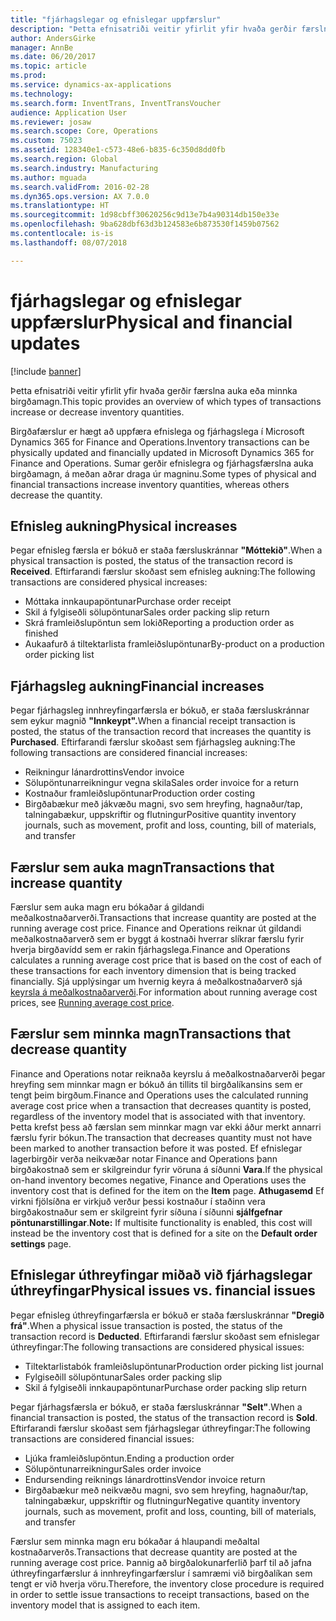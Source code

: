 ```yaml
---
title: "fjárhagslegar og efnislegar uppfærslur"
description: "Þetta efnisatriði veitir yfirlit yfir hvaða gerðir færslna auka eða minnka birgðamagn."
author: AndersGirke
manager: AnnBe
ms.date: 06/20/2017
ms.topic: article
ms.prod: 
ms.service: dynamics-ax-applications
ms.technology: 
ms.search.form: InventTrans, InventTransVoucher
audience: Application User
ms.reviewer: josaw
ms.search.scope: Core, Operations
ms.custom: 75023
ms.assetid: 128340e1-c573-48e6-b835-6c350d8dd0fb
ms.search.region: Global
ms.search.industry: Manufacturing
ms.author: mguada
ms.search.validFrom: 2016-02-28
ms.dyn365.ops.version: AX 7.0.0
ms.translationtype: HT
ms.sourcegitcommit: 1d98cbff30620256c9d13e7b4a90314db150e33e
ms.openlocfilehash: 9ba628dbf63d3b124583e6b873530f1459b07562
ms.contentlocale: is-is
ms.lasthandoff: 08/07/2018

---
```


# <a name="physical-and-financial-updates"></a><span data-ttu-id="7a3fe-103">fjárhagslegar og efnislegar uppfærslur</span><span class="sxs-lookup"><span data-stu-id="7a3fe-103">Physical and financial updates</span></span>

[!include [banner](../includes/banner.md)]

<span data-ttu-id="7a3fe-104">Þetta efnisatriði veitir yfirlit yfir hvaða gerðir færslna auka eða minnka birgðamagn.</span><span class="sxs-lookup"><span data-stu-id="7a3fe-104">This topic provides an overview of which types of transactions increase or decrease inventory quantities.</span></span> 

<span data-ttu-id="7a3fe-105">Birgðafærslur er hægt að uppfæra efnislega og fjárhagslega í Microsoft Dynamics 365 for Finance and Operations.</span><span class="sxs-lookup"><span data-stu-id="7a3fe-105">Inventory transactions can be physically updated and financially updated in Microsoft Dynamics 365 for Finance and Operations.</span></span> <span data-ttu-id="7a3fe-106">Sumar gerðir efnislegra og fjárhagsfærslna auka birgðamagn, á meðan aðrar draga úr magninu.</span><span class="sxs-lookup"><span data-stu-id="7a3fe-106">Some types of physical and financial transactions increase inventory quantities, whereas others decrease the quantity.</span></span>

## <a name="physical-increases"></a><span data-ttu-id="7a3fe-107">Efnisleg aukning</span><span class="sxs-lookup"><span data-stu-id="7a3fe-107">Physical increases</span></span>
<span data-ttu-id="7a3fe-108">Þegar efnisleg færsla er bókuð er staða færsluskránnar **"Móttekið"**.</span><span class="sxs-lookup"><span data-stu-id="7a3fe-108">When a physical transaction is posted, the status of the transaction record is **Received**.</span></span> <span data-ttu-id="7a3fe-109">Eftirfarandi færslur skoðast sem efnisleg aukning:</span><span class="sxs-lookup"><span data-stu-id="7a3fe-109">The following transactions are considered physical increases:</span></span>

-   <span data-ttu-id="7a3fe-110">Móttaka innkaupapöntunar</span><span class="sxs-lookup"><span data-stu-id="7a3fe-110">Purchase order receipt</span></span>
-   <span data-ttu-id="7a3fe-111">Skil á fylgiseðli sölupöntunar</span><span class="sxs-lookup"><span data-stu-id="7a3fe-111">Sales order packing slip return</span></span>
-   <span data-ttu-id="7a3fe-112">Skrá framleiðslupöntun sem lokið</span><span class="sxs-lookup"><span data-stu-id="7a3fe-112">Reporting a production order as finished</span></span>
-   <span data-ttu-id="7a3fe-113">Aukaafurð á tiltektarlista framleiðslupöntunar</span><span class="sxs-lookup"><span data-stu-id="7a3fe-113">By-product on a production order picking list</span></span>

## <a name="financial-increases"></a><span data-ttu-id="7a3fe-114">Fjárhagsleg aukning</span><span class="sxs-lookup"><span data-stu-id="7a3fe-114">Financial increases</span></span>
<span data-ttu-id="7a3fe-115">Þegar fjárhagsleg innhreyfingarfærsla er bókuð, er staða færsluskránnar sem eykur magnið **"Innkeypt".**</span><span class="sxs-lookup"><span data-stu-id="7a3fe-115">When a financial receipt transaction is posted, the status of the transaction record that increases the quantity is **Purchased**.</span></span> <span data-ttu-id="7a3fe-116">Eftirfarandi færslur skoðast sem fjárhagsleg aukning:</span><span class="sxs-lookup"><span data-stu-id="7a3fe-116">The following transactions are considered financial increases:</span></span>

-   <span data-ttu-id="7a3fe-117">Reikningur lánardrottins</span><span class="sxs-lookup"><span data-stu-id="7a3fe-117">Vendor invoice</span></span>
-   <span data-ttu-id="7a3fe-118">Sölupöntunarreikningur vegna skila</span><span class="sxs-lookup"><span data-stu-id="7a3fe-118">Sales order invoice for a return</span></span>
-   <span data-ttu-id="7a3fe-119">Kostnaður framleiðslupöntunar</span><span class="sxs-lookup"><span data-stu-id="7a3fe-119">Production order costing</span></span>
-   <span data-ttu-id="7a3fe-120">Birgðabækur með jákvæðu magni, svo sem hreyfing, hagnaður/tap, talningabækur, uppskriftir og flutningur</span><span class="sxs-lookup"><span data-stu-id="7a3fe-120">Positive quantity inventory journals, such as movement, profit and loss, counting, bill of materials, and transfer</span></span>

## <a name="transactions-that-increase-quantity"></a><span data-ttu-id="7a3fe-121">Færslur sem auka magn</span><span class="sxs-lookup"><span data-stu-id="7a3fe-121">Transactions that increase quantity</span></span>
<span data-ttu-id="7a3fe-122">Færslur sem auka magn eru bókaðar á gildandi meðalkostnaðarverði.</span><span class="sxs-lookup"><span data-stu-id="7a3fe-122">Transactions that increase quantity are posted at the running average cost price.</span></span> <span data-ttu-id="7a3fe-123">Finance and Operations reiknar út gildandi meðalkostnaðarverð sem er byggt á kostnaði hverrar slíkrar færslu fyrir hverja birgðavídd sem er rakin fjárhagslega.</span><span class="sxs-lookup"><span data-stu-id="7a3fe-123">Finance and Operations calculates a running average cost price that is based on the cost of each of these transactions for each inventory dimension that is being tracked financially.</span></span> <span data-ttu-id="7a3fe-124">Sjá upplýsingar um hvernig keyra á meðalkostnaðarverð sjá [keyrsla á meðalkostnaðarverði](running-average-cost-price.md).</span><span class="sxs-lookup"><span data-stu-id="7a3fe-124">For information about running average cost prices, see [Running average cost price](running-average-cost-price.md).</span></span>

## <a name="transactions-that-decrease-quantity"></a><span data-ttu-id="7a3fe-125">Færslur sem minnka magn</span><span class="sxs-lookup"><span data-stu-id="7a3fe-125">Transactions that decrease quantity</span></span>
<span data-ttu-id="7a3fe-126">Finance and Operations notar reiknaða keyrslu á meðalkostnaðarverði þegar hreyfing sem minnkar magn er bókuð án tillits til birgðalíkansins sem er tengt þeim birgðum.</span><span class="sxs-lookup"><span data-stu-id="7a3fe-126">Finance and Operations uses the calculated running average cost price when a transaction that decreases quantity is posted, regardless of the inventory model that is associated with that inventory.</span></span> <span data-ttu-id="7a3fe-127">Þetta krefst þess að færslan sem minnkar magn var ekki áður merkt annarri færslu fyrir bókun.</span><span class="sxs-lookup"><span data-stu-id="7a3fe-127">The transaction that decreases quantity must not have been marked to another transaction before it was posted.</span></span> <span data-ttu-id="7a3fe-128">Ef efnislegar lagerbirgðir verða neikvæðar notar Finance and Operations þann birgðakostnað sem er skilgreindur fyrir vöruna á síðunni **Vara**.</span><span class="sxs-lookup"><span data-stu-id="7a3fe-128">If the physical on-hand inventory becomes negative, Finance and Operations uses the inventory cost that is defined for the item on the **Item** page.</span></span> <span data-ttu-id="7a3fe-129">**Athugasemd** Ef virkni fjölsíðna er virkjuð verður þessi kostnaður í staðinn vera birgðakostnaður sem er skilgreint fyrir síðuna í síðunni **sjálfgefnar pöntunarstillingar**.</span><span class="sxs-lookup"><span data-stu-id="7a3fe-129">**Note:** If multisite functionality is enabled, this cost will instead be the inventory cost that is defined for a site on the **Default order settings** page.</span></span>

## <a name="physical-issues-vs-financial-issues"></a><span data-ttu-id="7a3fe-130">Efnislegar úthreyfingar miðað við fjárhagslegar úthreyfingar</span><span class="sxs-lookup"><span data-stu-id="7a3fe-130">Physical issues vs. financial issues</span></span>
<span data-ttu-id="7a3fe-131">Þegar efnisleg úthreyfingarfærsla er bókuð er staða færsluskránnar **"Dregið frá"**.</span><span class="sxs-lookup"><span data-stu-id="7a3fe-131">When a physical issue transaction is posted, the status of the transaction record is **Deducted**.</span></span> <span data-ttu-id="7a3fe-132">Eftirfarandi færslur skoðast sem efnislegar úthreyfingar:</span><span class="sxs-lookup"><span data-stu-id="7a3fe-132">The following transactions are considered physical issues:</span></span>

-   <span data-ttu-id="7a3fe-133">Tiltektarlistabók framleiðslupöntunar</span><span class="sxs-lookup"><span data-stu-id="7a3fe-133">Production order picking list journal</span></span>
-   <span data-ttu-id="7a3fe-134">Fylgiseðill sölupöntunar</span><span class="sxs-lookup"><span data-stu-id="7a3fe-134">Sales order packing slip</span></span>
-   <span data-ttu-id="7a3fe-135">Skil á fylgiseðli innkaupapöntunar</span><span class="sxs-lookup"><span data-stu-id="7a3fe-135">Purchase order packing slip return</span></span>

<span data-ttu-id="7a3fe-136">Þegar fjárhagsfærsla er bókuð, er staða færsluskránnar **"Selt"**.</span><span class="sxs-lookup"><span data-stu-id="7a3fe-136">When a financial transaction is posted, the status of the transaction record is **Sold**.</span></span> <span data-ttu-id="7a3fe-137">Eftirfarandi færslur skoðast sem fjárhagslegar úthreyfingar:</span><span class="sxs-lookup"><span data-stu-id="7a3fe-137">The following transactions are considered financial issues:</span></span>

-   <span data-ttu-id="7a3fe-138">Ljúka framleiðslupöntun.</span><span class="sxs-lookup"><span data-stu-id="7a3fe-138">Ending a production order</span></span>
-   <span data-ttu-id="7a3fe-139">Sölupöntunarreikningur</span><span class="sxs-lookup"><span data-stu-id="7a3fe-139">Sales order invoice</span></span>
-   <span data-ttu-id="7a3fe-140">Endursending reiknings lánardrottins</span><span class="sxs-lookup"><span data-stu-id="7a3fe-140">Vendor invoice return</span></span>
-   <span data-ttu-id="7a3fe-141">Birgðabækur með neikvæðu magni, svo sem hreyfing, hagnaður/tap, talningabækur, uppskriftir og flutningur</span><span class="sxs-lookup"><span data-stu-id="7a3fe-141">Negative quantity inventory journals, such as movement, profit and loss, counting, bill of materials, and transfer</span></span>

<span data-ttu-id="7a3fe-142">Færslur sem minnka magn eru bókaðar á hlaupandi meðaltal kostnaðarverðs.</span><span class="sxs-lookup"><span data-stu-id="7a3fe-142">Transactions that decrease quantity are posted at the running average cost price.</span></span> <span data-ttu-id="7a3fe-143">Þannig að birgðalokunarferlið þarf til að jafna úthreyfingarfærslur á innhreyfingarfærslur í samræmi við birgðalíkan sem tengt er við hverja vöru.</span><span class="sxs-lookup"><span data-stu-id="7a3fe-143">Therefore, the inventory close procedure is required in order to settle issue transactions to receipt transactions, based on the inventory model that is assigned to each item.</span></span>





